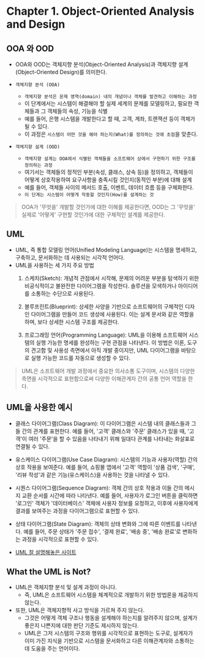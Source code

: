 # Chapter 1. Object-Oriented Analysis and Design

## OOA 와 OOD
- OOA와 OOD는 객체지향 분석(Object-Oriented Analysis)과 객체지향 설계(Object-Oriented Design)를 의미한다.

- `객체지향 분석 (OOA)`
  - `객체지향 분석은 문제 영역(domain) 내의 개념이나 객체를 발견하고 이해하는 과정`
  - 이 단계에서는 시스템이 해결해야 할 실제 세계의 문제를 모델링하고, 필요한 객체들과 그 객체들의 속성, 기능을 식별
  - 예를 들어, 은행 시스템을 개발한다고 할 때, 고객, 계좌, 트랜잭션 등이 객체가 될 수 있다.
  - 이 과정은 `시스템이 어떤 것을 해야 하는지(What)를 정의하는 것에 초점`을 맞춘다.
- `객체지향 설계 (OOD)`
  - `객체지향 설계는 OOA에서 식별된 객체들을 소프트웨어 상에서 구현하기 위한 구조를 정의하는 과정`
  - 여기서는 객체들의 정적인 부분(속성, 클래스, 상속 등)을 정의하고, 객체들이 어떻게 상호작용하여 요구사항을 충족시킬 것인지(동적인 부분)에 대해 설계
  - 예를 들어, 객체들 사이의 메서드 호출, 이벤트, 데이터 흐름 등을 구체화한다.
  - `이 단계는 시스템이 어떻게 작동할 것인지(How)를 설계하는 것`

> OOA가 '무엇을' 개발할 것인가에 대한 이해를 제공한다면, OOD는 그 '무엇을' 실제로 '어떻게' 구현할 것인가에 대한 구체적인 설계를 제공한다.


## UML

- UML, 즉 통합 모델링 언어(Unified Modeling Language)는 시스템을 명세하고, 구축하고, 문서화하는 데 사용되는 시각적 언어다. 
- UML을 사용하는 세 가지 주요 방법
  1. 스케치(Sketch):
  개념적 관점에서 시작해, 문제의 어려운 부분을 탐색하기 위한 비공식적이고 불완전한 다이어그램을 작성한다.
  솔루션을 모색하거나 아이디어를 소통하는 수단으로 사용된다.

  2. 블루프린트(Blueprint):
  상세한 사양을 기반으로 소프트웨어의 구체적인 디자인 다이어그램을 만들어 코드 생성에 사용된다.
  이는 설계 문서와 같은 역할을 하며, 보다 상세한 시스템 구조를 제공한다.

  3. 프로그래밍 언어(Programming Language):
  UML을 이용해 소프트웨어 시스템의 실행 가능한 명세를 완성하는 구현 관점을 나타낸다.
  이 방법은 이론, 도구의 견고함 및 사용성 측면에서 아직 개발 중이지만, UML 다이어그램을 바탕으로 실행 가능한 코드를 자동으로 생성할 수 있다.

> UML은 소프트웨어 개발 과정에서 중요한 의사소통 도구이며, 시스템의 다양한 측면을 시각적으로 표현함으로써 다양한 이해관계자 간의 공통 언어 역할을 한다.


## UML을 사용한 예시

- 클래스 다이어그램(Class Diagram): 이 다이어그램은 시스템 내의 클래스들과 그들 간의 관계를 표현한다. 예를 들어, '고객' 클래스와 '주문' 클래스가 있을 때, '고객'이 여러 '주문'을 할 수 있음을 나타내기 위해 일대다 관계를 나타내는 화살표로 연결될 수 있다.

- 유스케이스 다이어그램(Use Case Diagram): 시스템의 기능과 사용자(역할) 간의 상호 작용을 보여준다. 예를 들어, 쇼핑몰 앱에서 '고객' 역할이 '상품 검색', '구매', '리뷰 작성'과 같은 기능(유스케이스)을 사용하는 것을 나타낼 수 있다.

- 시퀀스 다이어그램(Sequence Diagram): 객체 간의 상호 작용과 이들 간의 메시지 교환 순서를 시간에 따라 나타낸다. 예를 들어, 사용자가 로그인 버튼을 클릭하면 '로그인' 객체가 '데이터베이스' 객체에 사용자 정보를 요청하고, 이후에 사용자에게 결과를 보여주는 과정을 다이어그램으로 표현할 수 있다.

- 상태 다이어그램(State Diagram): 객체의 상태 변화와 그에 따른 이벤트를 나타낸다. 예를 들어, 주문 상태가 '주문 접수', '결제 완료', '배송 중', '배송 완료'로 변화하는 과정을 시각적으로 표현할 수 있다.

- [UML 잘 설명해놓은 사이트](https://www.nextree.co.kr/p6753/)

## What the UML is Not?
- UML은 객체지향 분석 및 설계 과정이 아니다. 
  - 즉, UML은 소프트웨어 시스템을 체계적으로 개발하기 위한 방법론을 제공하지 않는다.
- 또한, UML은 객체지향적 사고 방식을 가르쳐 주지 않는다. 
  - 그것은 어떻게 객체 구조나 행동을 설계해야 하는지를 알려주지 않으며, 설계가 좋은지 나쁜지에 대한 판단 기준도 제시하지 않는다.
  - UML은 그저 시스템의 구조와 행위를 시각적으로 표현하는 도구로, 설계자가 이미 가진 지식을 기반으로 시스템을 문서화하고 다른 이해관계자와 소통하는 데 도움을 주는 언어이다.